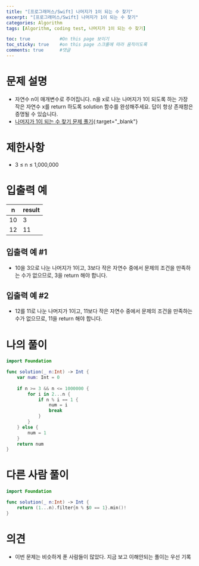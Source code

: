 ```yaml
---
title: "[프로그래머스/Swift] 나머지가 1이 되는 수 찾기"
excerpt: "[프로그래머스/Swift] 나머지가 1이 되는 수 찾기"
categories: Algorithm
tags: [Algorithm, coding test, 나머지가 1이 되는 수 찾기]

toc: true           #On this page 보이기 
toc_sticky: true    #on this page 스크롤에 따라 움직이도록 
comments: true      #댓글
---
```

# 문제 설명 
- 자연수 n이 매개변수로 주어집니다. n을 x로 나눈 나머지가 1이 되도록 하는 가장 작은 자연수 x를 return 하도록 solution 함수를 완성해주세요. 답이 항상 존재함은 증명될 수 있습니다.
- [나머지가 1이 되는 수 찾기 문제 풀기](https://school.programmers.co.kr/learn/courses/30/lessons/87389){:target="_blank"} 

# 제한사항
- 3 ≤ n ≤ 1,000,000

# 입출력 예

|n|result|
|---|---|
|10|3|
|12|11|

## 입출력 예 #1 
- 10을 3으로 나눈 나머지가 1이고, 3보다 작은 자연수 중에서 문제의 조건을 만족하는 수가 없으므로, 3을 return 해야 합니다.

## 입출력 예 #2 
- 12를 11로 나눈 나머지가 1이고, 11보다 작은 자연수 중에서 문제의 조건을 만족하는 수가 없으므로, 11을 return 해야 합니다.

# 나의 풀이 
```swift 
import Foundation

func solution(_ n:Int) -> Int {
    var num: Int = 0 
    
    if n >= 3 && n <= 1000000 {
        for i in 2...n {
            if n % i == 1 {
                num = i
                break
            }
        }
    } else {
        num = 1
    }
    return num
}
``` 
# 다른 사람 풀이 
```swift 
import Foundation

func solution(_ n:Int) -> Int {
    return (1...n).filter{n % $0 == 1}.min()!
}
``` 

# 의견 
- 이번 문제는 비슷하게 푼 사람들이 많았다. 지금 보고 이해안되는 풀이는 우선 기록  
